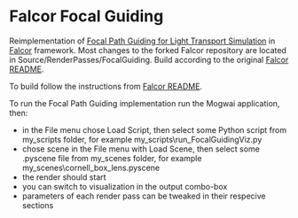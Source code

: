 # Falcor Focal Guiding

Reimplementation of [Focal Path Guiding for Light Transport Simulation](https://github.com/iRath96/focal-guiding) in [Falcor](https://github.com/NVIDIAGameWorks/Falcor) framework. Most changes to the forked Falcor repository are located in Source/RenderPasses/FocalGuiding. Build according to the original [Falcor README](FALCOR_README.md).

To build follow the instructions from [Falcor README](FALCOR_README.md).

To run the Focal Path Guiding implementation run the Mogwai application, then:
 - in the File menu chose Load Script, then select some Python script from my_scripts folder, for example my_scripts\run_FocalGuidingViz.py
 - chose scene in the File menu with Load Scene, then select some .pyscene file from my_scenes folder, for example my_scenes\cornell_box_lens.pyscene
 - the render should start
 - you can switch to visualization in the output combo-box
 - parameters of each render pass can be tweaked in their respecive sections
